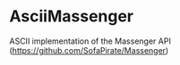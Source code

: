 # AsciiMassenger
ASCII implementation of the Massenger API (https://github.com/SofaPirate/Massenger)
